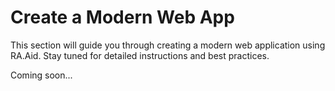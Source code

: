 # Create a Modern Web App

This section will guide you through creating a modern web application using RA.Aid. Stay tuned for detailed instructions and best practices.

Coming soon...
